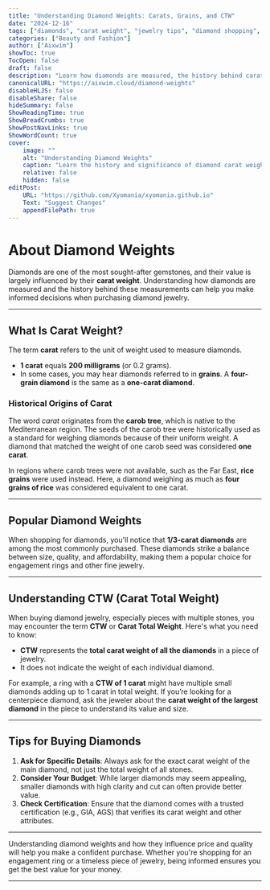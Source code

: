 ```yaml
---
title: "Understanding Diamond Weights: Carats, Grains, and CTW"
date: "2024-12-16"
tags: ["diamonds", "carat weight", "jewelry tips", "diamond shopping", "diamond measurements"]
categories: ["Beauty and Fashion"]
author: ["Aixwim"]
showToc: true
TocOpen: false
draft: false
description: "Learn how diamonds are measured, the history behind carat weights, and essential tips for buying diamond jewelry."
canonicalURL: "https://aixwim.cloud/diamond-weights"
disableHLJS: false
disableShare: false
hideSummary: false
ShowReadingTime: true
ShowBreadCrumbs: true
ShowPostNavLinks: true
ShowWordCount: true
cover:
    image: ""
    alt: "Understanding Diamond Weights"
    caption: "Learn the history and significance of diamond carat weights before your next purchase."
    relative: false
    hidden: false
editPost:
    URL: "https://github.com/Xyomania/xyomania.github.io"
    Text: "Suggest Changes"
    appendFilePath: true
---
```


# About Diamond Weights

Diamonds are one of the most sought-after gemstones, and their value is largely influenced by their **carat weight**. Understanding how diamonds are measured and the history behind these measurements can help you make informed decisions when purchasing diamond jewelry.

---

## What Is Carat Weight?

The term **carat** refers to the unit of weight used to measure diamonds. 

- **1 carat** equals **200 milligrams** (or 0.2 grams).  
- In some cases, you may hear diamonds referred to in **grains**. A **four-grain diamond** is the same as a **one-carat diamond**.

### Historical Origins of Carat

The word *carat* originates from the **carob tree**, which is native to the Mediterranean region. The seeds of the carob tree were historically used as a standard for weighing diamonds because of their uniform weight. A diamond that matched the weight of one carob seed was considered **one carat**.

In regions where carob trees were not available, such as the Far East, **rice grains** were used instead. Here, a diamond weighing as much as **four grains of rice** was considered equivalent to one carat.

---

## Popular Diamond Weights

When shopping for diamonds, you'll notice that **1/3-carat diamonds** are among the most commonly purchased. These diamonds strike a balance between size, quality, and affordability, making them a popular choice for engagement rings and other fine jewelry.

---

## Understanding CTW (Carat Total Weight)

When buying diamond jewelry, especially pieces with multiple stones, you may encounter the term **CTW** or **Carat Total Weight**. Here's what you need to know:

- **CTW** represents the **total carat weight of all the diamonds** in a piece of jewelry.  
- It does not indicate the weight of each individual diamond.

For example, a ring with a **CTW of 1 carat** might have multiple small diamonds adding up to 1 carat in total weight. If you’re looking for a centerpiece diamond, ask the jeweler about the **carat weight of the largest diamond** in the piece to understand its value and size.

---

## Tips for Buying Diamonds

1. **Ask for Specific Details**: Always ask for the exact carat weight of the main diamond, not just the total weight of all stones.
2. **Consider Your Budget**: While larger diamonds may seem appealing, smaller diamonds with high clarity and cut can often provide better value.
3. **Check Certification**: Ensure that the diamond comes with a trusted certification (e.g., GIA, AGS) that verifies its carat weight and other attributes.

---

Understanding diamond weights and how they influence price and quality will help you make a confident purchase. Whether you're shopping for an engagement ring or a timeless piece of jewelry, being informed ensures you get the best value for your money.

---
